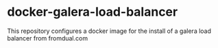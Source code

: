 # docker-galera-load-balancer
This repository configures a docker image for the install of a galera load balancer from fromdual.com
